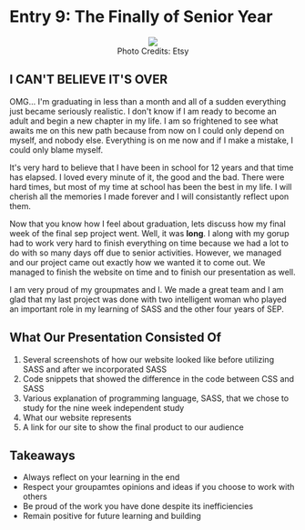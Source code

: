 # Entry 9: The Finally of Senior Year

<center><img src= "https://img.etsystatic.com/il/bfc6ca/799071038/il_570xN.799071038_cmg3.jpg?version=0" /></center>
<center>Photo Credits: Etsy</center>

## I CAN'T BELIEVE IT'S OVER

OMG... I'm graduating in less than a month and all of a sudden everything just became seriously realistic. I don't know if I am ready
to become an adult and begin a new chapter in my life. I am so frightened to see what awaits me on this new path because from now on
I could only depend on myself, and nobody else. Everything is on me now and if I make a mistake, I could only blame myself. 

It's very hard to believe that I have been in school for 12 years and that time has elapsed. I loved every minute of it, the good 
and the bad. There were hard times, but most of my time at school has been the best in my life. I will cherish all the memories
I made forever and I will consistantly reflect upon them. 

Now that you know how I feel about graduation, lets discuss how my final week of the final sep project went. Well, it was **long**. 
I along with my gorup had to work very hard to finish everything on time because we had a lot to do with so many days off due to senior
activities. However, we managed and our project came out exactly how we wanted it to come out. We managed to finish the website on time
and to finish our presentation as well.

I am very proud of my groupmates and I. We made a great team and I am glad that my last project was done with two intelligent woman
who played an important role in my learning of SASS and the other four years of SEP.

## What Our Presentation Consisted Of

1. Several screenshots of how our website looked like before utilizing SASS and after we incorporated SASS
2. Code snippets that showed the difference in the code between CSS and SASS
3. Various explanation of programming language, SASS, that we chose to study for the nine week independent study
4. What our website represents
5. A link for our site to show the final product to our audience

## Takeaways
* Always reflect on your learning in the end
* Respect your groupamtes opinions and ideas if you choose to work with others 
* Be proud of the work you have done despite its inefficiencies
* Remain positive for future learning and building


